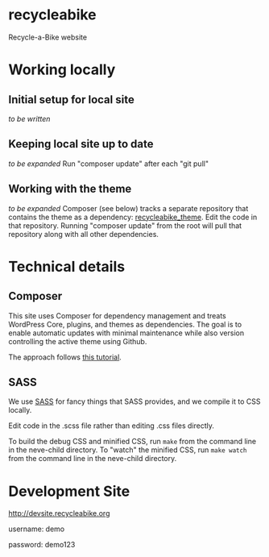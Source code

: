 # recycleabike
Recycle-a-Bike website

# Working locally

## Initial setup for local site
_to be written_

## Keeping local site up to date
_to be expanded_
Run "composer update" after each "git pull"

## Working with the theme
_to be expanded_
Composer (see below) tracks a separate repository that contains the theme as a dependency: [recycleabike_theme](https://github.com/mrengy/recycleabike-theme). Edit the code in that repository. Running "composer update" from the root will pull that repository along with all other dependencies.

# Technical details

## Composer
This site uses Composer for dependency management and treats WordPress Core, plugins, and themes as dependencies. The goal is to enable automatic updates with minimal maintenance while also version controlling the active theme using Github.

The approach follows [this tutorial](https://medium.com/@halles/wordpress-composer-git-1ccf29a9827a).



## SASS
We use [SASS](https://sass-lang.com) for fancy things that SASS provides, and we compile it to CSS locally.

Edit code in the .scss file rather than editing .css files directly.

To build the debug CSS and minified CSS, run `make` from the command line in the neve-child directory.
To "watch" the minified CSS, run `make watch` from the command line in the neve-child directory.

# Development Site
http://devsite.recycleabike.org

username: demo

password: demo123
